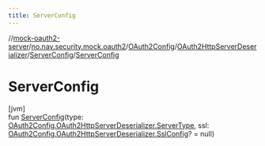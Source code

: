 ```yaml
---
title: ServerConfig
---
```

//[mock-oauth2-server](../../../../../index.html)/[no.nav.security.mock.oauth2](../../../index.html)/[OAuth2Config](../../index.html)/[OAuth2HttpServerDeserializer](../index.html)/[ServerConfig](index.html)/[ServerConfig](-server-config.html)



# ServerConfig



[jvm]\
fun [ServerConfig](-server-config.html)(type: [OAuth2Config.OAuth2HttpServerDeserializer.ServerType](../-server-type/index.html), ssl: [OAuth2Config.OAuth2HttpServerDeserializer.SslConfig](../-ssl-config/index.html)? = null)




